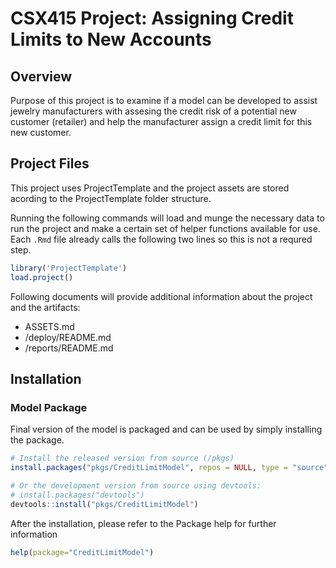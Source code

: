 # CSX415 Project: Assigning Credit Limits to New Accounts

## Overview

Purpose of this project is to examine if a model can be developed to assist jewelry manufacturers with assesing the credit risk of a potential new customer (retailer) and help the manufacturer assign a credit limit for this new customer.

## Project Files

This project uses ProjectTemplate and the project assets are stored acording to the ProjectTemplate folder structure.

Running the following commands will load and munge the necessary data to run the project and make a certain set of helper functions available for use. Each `.Rmd` file already calls the following two lines so this is not a requred step.

``` r
library('ProjectTemplate')
load.project()
```

Following documents will provide additional information about the project and the artifacts:

* ASSETS.md 
* /deploy/README.md
* /reports/README.md

## Installation

### Model Package

Final version of the model is packaged and can be used by simply installing the package.

``` r
# Install the released version from source (/pkgs)
install.packages("pkgs/CreditLimitModel", repos = NULL, type = "source")

# Or the development version from source using devtools:
# install.packages("devtools")
devtools::install("pkgs/CreditLimitModel")
```
After the installation, please refer to the Package help for further information

``` r
help(package="CreditLimitModel")
```
